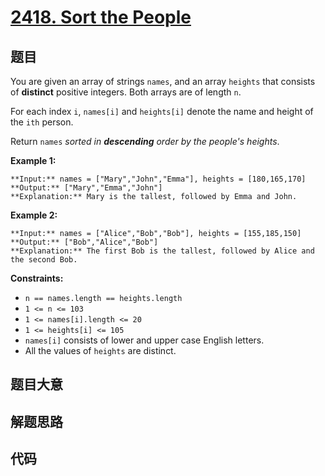 # [2418. Sort the People](https://leetcode.com/problems/sort-the-people)

## 题目

You are given an array of strings `names`, and an array `heights` that
consists of **distinct** positive integers. Both arrays are of length `n`.

For each index `i`, `names[i]` and `heights[i]` denote the name and height of
the `ith` person.

Return `names` _sorted in **descending** order by the people's heights_.



**Example 1:**

    
    
    **Input:** names = ["Mary","John","Emma"], heights = [180,165,170]
    **Output:** ["Mary","Emma","John"]
    **Explanation:** Mary is the tallest, followed by Emma and John.
    

**Example 2:**

    
    
    **Input:** names = ["Alice","Bob","Bob"], heights = [155,185,150]
    **Output:** ["Bob","Alice","Bob"]
    **Explanation:** The first Bob is the tallest, followed by Alice and the second Bob.
    



**Constraints:**

  * `n == names.length == heights.length`
  * `1 <= n <= 103`
  * `1 <= names[i].length <= 20`
  * `1 <= heights[i] <= 105`
  * `names[i]` consists of lower and upper case English letters.
  * All the values of `heights` are distinct.


## 题目大意

## 解题思路

## 代码

```javascript

```
